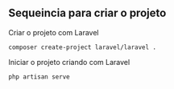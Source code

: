 ## Sequeincia para criar o projeto
Criar o projeto com Laravel

```
composer create-project laravel/laravel .
```

Iniciar o projeto criando com Laravel
```
php artisan serve
```